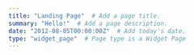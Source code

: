 ```yaml
---
title: "Landing Page"  # Add a page title.
summary: "Hello!"  # Add a page description.
date: "2012-08-05T00:00:00Z"  # Add today's date.
type: "widget_page"  # Page type is a Widget Page
---
```


